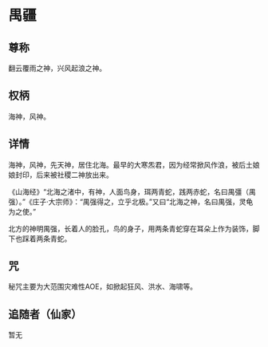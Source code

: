 # 禺疆
## 尊称

翻云覆雨之神，兴风起浪之神。
## 权柄

海神，风神。

## 详情

海神，风神，先天神，居住北海。最早的大寒炁君，因为经常掀风作浪，被后土娘娘封印，后来被社稷二神放出来。

《山海经》“北海之渚中，有神，人面鸟身，珥两青蛇，践两赤蛇，名曰禺彊（禺强）。”《庄子·大宗师》：“禺强得之，立乎北极。”又曰“北海之神，名曰禺强，灵龟为之使。”

北方的神明禺强，长着人的脸孔，鸟的身子，用两条青蛇穿在耳朵上作为装饰，脚下也踩着两条青蛇。

## 咒

秘咒主要为大范围灾难性AOE，如掀起狂风、洪水、海啸等。

## 追随者（仙家）

暂无